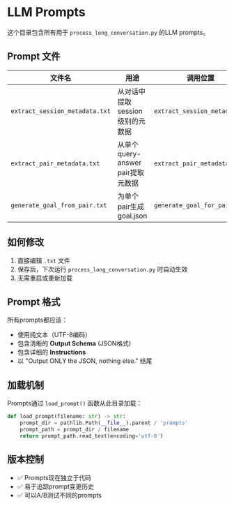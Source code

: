# LLM Prompts

这个目录包含所有用于 `process_long_conversation.py` 的LLM prompts。

## Prompt 文件

| 文件名 | 用途 | 调用位置 |
|--------|------|----------|
| `extract_session_metadata.txt` | 从对话中提取session级别的元数据 | `extract_session_metadata()` |
| `extract_pair_metadata.txt` | 从单个query-answer pair提取元数据 | `extract_pair_metadata()` |
| `generate_goal_from_pair.txt` | 为单个pair生成goal.json | `generate_goal_for_pair()` |

## 如何修改

1. 直接编辑 `.txt` 文件
2. 保存后，下次运行 `process_long_conversation.py` 时自动生效
3. 无需重启或重新加载

## Prompt 格式

所有prompts都应该：
- 使用纯文本（UTF-8编码）
- 包含清晰的 **Output Schema** (JSON格式)
- 包含详细的 **Instructions**
- 以 "Output ONLY the JSON, nothing else." 结尾

## 加载机制

Prompts通过 `load_prompt()` 函数从此目录加载：

```python
def load_prompt(filename: str) -> str:
    prompt_dir = pathlib.Path(__file__).parent / 'prompts'
    prompt_path = prompt_dir / filename
    return prompt_path.read_text(encoding='utf-8')
```

## 版本控制

- ✅ Prompts现在独立于代码
- ✅ 易于追踪prompt变更历史
- ✅ 可以A/B测试不同的prompts



